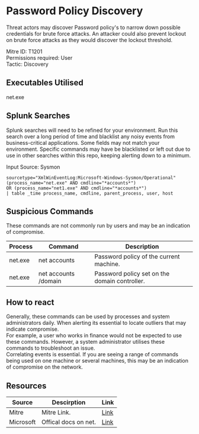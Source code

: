# Password Policy Discovery
Threat actors may discover Password policy's to narrow down possible credentials for brute force attacks. An attacker could also prevent lockout on brute force attacks as they would discover the lockout threshold.

Mitre ID: T1201  
Permissions required: User  
Tactic: Discovery  

## Executables Utilised
net.exe

## Splunk Searches
Splunk searches will need to be refined for your environment. Run this search over a long period of time and blacklist any noisy events from business-critical applications. Some fields may not match your environment. Specific commands may have be blacklisted or left out due to use in other searches within this repo, keeping alerting down to a minimum.

Input Source: Sysmon
```
sourcetype="XmlWinEventLog:Microsoft-Windows-Sysmon/Operational"
(process_name="net.exe" AND cmdline="*accounts*")
OR (process_name="net1.exe" AND cmdline="*accounts*")
| table _time process_name, cmdline, parent_process, user, host
```

## Suspicious Commands
These commands are not commonly run by users and may be an indication of compromise.

| Process  | Command | Description
| ------------- | ------------- | -------- | 
|net.exe|net accounts | Password policy of the current machine.|
|net.exe|net accounts /domain |Password policy set on the domain controller. |

## How to react
Generally, these commands can be used by processes and system administrators daily. When alerting its essential to locate outliers that may indicate compromise.  
For example, a user who works in finance would not be expected to use these commands. However, a system administrator utilises these commands to troubleshoot an issue.  
Correlating events is essential. If you are seeing a range of commands being used on one machine or several machines, this may be an indication of compromise on the network.  
## Resources

| Source | Descirption | Link | 
| --- | --- | --- |
|Mitre |Mitre Link. |[Link](https://attack.mitre.org/techniques/T1201/) |
| Microsoft  |Offical docs on net.  |   [Link](https://support.microsoft.com/en-gb/help/556003) |
